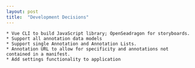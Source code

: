 ```yaml
---
layout: post
title:  "Development Decisions"
---
```

	* Vue CLI to build JavaScript library; OpenSeadragon for storyboards.
	* Support all annotation data models
	* Support single Annotation and Annotation Lists.
	* Annotation URL to allow for specificity and annotations not contained in a manifest.
	* Add settings functionality to application


